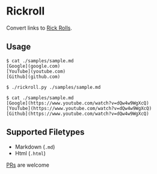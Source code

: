# Rickroll
Convert links to [Rick Rolls](https://www.youtube.com/watch?v=dQw4w9WgXcQ).

## Usage
```console
$ cat ./samples/sample.md
[Google](google.com)
[YouTube](youtube.com)
[Github](github.com)

$ ./rickroll.py ./samples/sample.md

$ cat ./samples/sample.md
[Google](https://www.youtube.com/watch?v=dQw4w9WgXcQ)
[YouTube](https://www.youtube.com/watch?v=dQw4w9WgXcQ)
[Github](https://www.youtube.com/watch?v=dQw4w9WgXcQ)
```

## Supported Filetypes
- Markdown (`.md`)
- Html (`.html`)

[PRs](https://github.com/shoumodip/rickroll/compare) are welcome
